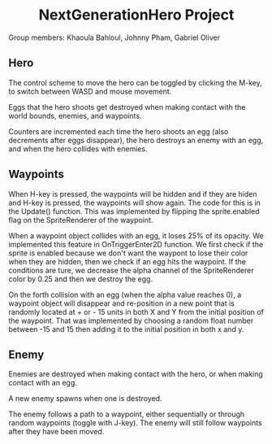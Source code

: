 <h1 align="center">NextGenerationHero Project</h1>
Group members: Khaoula Bahloul, Johnny Pham, Gabriel Oliver

## Hero

The control scheme to move the hero can be toggled by clicking the M-key, to switch between WASD and mouse movement.

Eggs that the hero shoots get destroyed when making contact with the world bounds, enemies, and waypoints.

Counters are incremented each time the hero shoots an egg (also decrements after eggs disappear), the hero destroys an enemy with an egg, and when the hero collides with enemies.

## Waypoints

When H-key is pressed, the waypoints will be hidden and if they are hiden and H-key is pressed, the waypoints will show again. The code for this is in the Update() function. This was implemented by flipping the sprite.enabled flag on the SpriteRenderer of the waypoint.

When a waypoint object collides with an egg, it loses 25% of its opacity. We implemented this feature in OnTriggerEnter2D function. We first check if the sprite is enabled because we don't want the waypont to lose their color when they are hidden, then we check if an egg hits the waypoint. If the conditions are ture, we decrease the alpha channel of the SpriteRenderer color by 0.25 and then we destroy the egg.

On the forth collision with an egg (when the alpha value reaches 0), a waypoint object will disappear and re-position in a new point that is randomly located at + or - 15 units in both X and Y from the initial position of the waypoint. That was implemented by choosing a random float number between -15 and 15 then adding it to the initial position in both x and y.


## Enemy 

Enemies are destroyed when making contact with the hero, or when making contact with an egg.

A new enemy spawns when one is destroyed.

The enemy follows a path to a waypoint, either sequentially or through random waypoints (toggle with J-key). The enemy will still follow waypoints after they have been moved.
